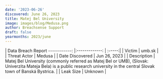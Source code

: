 ```yaml
---
date: '2023-06-26'
discovered: June 26, 2023
title: Matej Bel University
image: images/blog/Medusa.png
author: Breachsense Support
draft: false
yearmonths: 2023/june
---
```



| Data Breach Report
------------:     |:-------------:    | :-----:|
| Victim      | umb.sk      | 
| Threat Actor      | Medusa      | 
| Date Discovered      | Jun 26, 2023      | 
| Description      | Matej Bel University (commonly referred as Matej Bel or UMB), (Slovak: Univerzita Mateja Bela) is a public research university in the central Slovak town of Banská Bystrica.      | 
| Leak Size      | Unknown      | 

